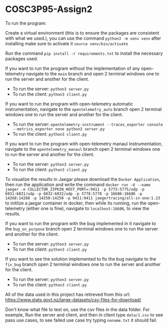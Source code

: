 # COSC3P95-Assign2

To run the program:

Create a virtual environment (this is to ensure the packages are consistent with what we used.), you can use the command `python3 -m venv venv` after installing make sure to activate it `source venv/bin/activate`

Run the command `pip install -r requirements.txt` to install the necessary packages used.

If you want to run the program without the implementation of any open-telemetry navigate to the `main` branch and open 2 terminal windows one to run the server and another for the client.

- To run the server: `python3 server.py`
- To run the client: `python3 client.py`

If you want to run the program with open-telemetry automatic instrumentation, navigate to the `opentelemetry_auto` branch open 2 terminal windows one to run the server and another for the client.

- To run the server: `opentelemetry-instrument --traces_exporter console --metrics_exporter none python3 server.py`
- To run the client: `python3 client.py`

If you want to run the program with open-telemetry manaul instrumentation, navigate to the `opentelemetry_manaul` branch open 2 terminal windows one to run the server and another for the client.

- To run the server: `python3 server.py`
- To run the client: `python3 client.py`

To visualize the results in Jaegar please download the `Docker Application`, then run the application and write the command
`docker run -d --name jaeger -e COLLECTOR_ZIPKIN_HOST_PORT=:9411 -p 5775:5775/udp -p 6831:6831/udp -p 6832:6832/udp -p 5778:5778 -p 16686:16686 -p 14268:14268 -p 14250:14250 -p 9411:9411 jaegertracing/all-in-one:1.23` to initlize a jaegar container in docker, then while its running, run the open-telemetry (either one is fine), navigate to `localhost:16686`, to view the results.

If you want to run the program with the bug implemented in it navigate to the `bug_on_purpose` branch open 2 terminal windows one to run the server and another for the client.

- To run the server: `python3 server.py`
- To run the client: `python3 client.py`

If you want to see the solution implemented to fix the bug navigate to the `fix_bug` branch open 2 terminal windows one to run the server and another for the client.

- To run the server: `python3 server.py`
- To run the client: `python3 client.py`

All of the data used in this project has retireved from this url: https://www.stats.govt.nz/large-datasets/csv-files-for-download/

Don't know what file to test on, use the csv files in the data folder.
For example, Run the server and client, and then in client type `data/1.csv` to see pass use cases, to see failed use case try typing `noname.txt` it should fail.
